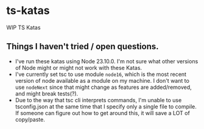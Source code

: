 # ts-katas
WIP TS Katas


## Things I haven't tried / open questions.

* I've run these katas using Node 23.10.0. I'm not sure what other versions of
Node might or might not work with these Katas.
* I've currently set tsc to use module `node16`, which is the most recent
version of node available as a module on my machine. I don't want to use
`nodeNext` since that might change as features are added/removed, and might
break tests(?).
* Due to the way that tsc cli interprets commands, I'm unable to use
tsconfig.json at the same time that I specify only a single file to compile. If
someone can figure out how to get around this, it will save a LOT of copy/paste.